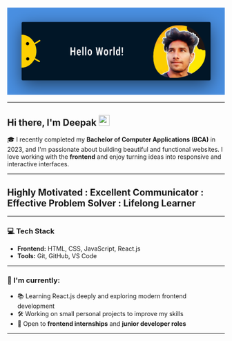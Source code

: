 ![Banner Image](https://raw.githubusercontent.com/Deepak-Kumar-Saini/Deepak-Kumar-Saini/refs/heads/main/banner.png)

---

## Hi there, I'm Deepak <img src="https://user-images.githubusercontent.com/39955420/147578264-bae0526c-028a-49d2-8af8-d08bb4edbd2a.gif" width="25" height="25">


🎓 I recently completed my **Bachelor of Computer Applications (BCA)** in 2023, and I'm passionate about building beautiful and functional websites. I love working with the **frontend** and enjoy turning ideas into responsive and interactive interfaces.

---
## Highly Motivated : Excellent Communicator : Effective Problem Solver : Lifelong Learner</h1>
---

### 💻 Tech Stack

- **Frontend:** HTML, CSS, JavaScript, React.js
- **Tools:** Git, GitHub, VS Code

---

### 🚀 I'm currently:
- 📚 Learning React.js deeply and exploring modern frontend development
- 🛠️ Working on small personal projects to improve my skills
- 🤝 Open to **frontend internships** and **junior developer roles**

---
